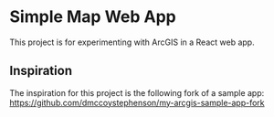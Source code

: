# Simple Map Web App
This project is for experimenting with ArcGIS in a React web app.

## Inspiration
The inspiration for this project is the following fork of a sample app:
https://github.com/dmccoystephenson/my-arcgis-sample-app-fork
